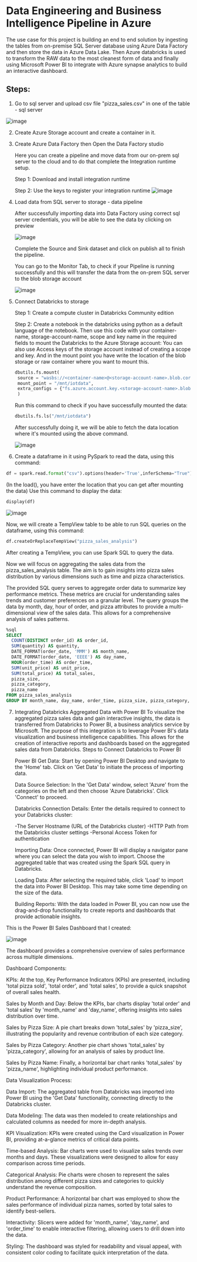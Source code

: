 # Data Engineering and Business Intelligence Pipeline in Azure
The use case for this project is building an end to end solution by ingesting the tables from on-premise SQL Server database using Azure Data Factory and then store the data in Azure Data Lake. Then Azure databricks is used to transform the RAW data to the most cleanest form of data and  finally using Microsoft Power BI to integrate with Azure synapse analytics to build an interactive dashboard. 

## Steps:
1. Go to sql server and upload csv file "pizza_sales.csv" in one of the table - sql server
   
![image](https://github.com/davender-singh1/Azure-Data-Engineering-Comprehensive-Pipeline/assets/106000634/15a2498c-3f4f-4ef4-9a1c-5d89612b0806)

2. Create Azure Storage account and create a container in it.
   
3. Create Azure Data Factory then Open the Data Factory studio
   
   Here you can create a pipeline and move data from our on-prem sql server to the cloud and to do that complete the Integration runtime setup.
   
   Step 1: Download and install integration runtime
   
   Step 2: Use the keys to register your integration runtime
   ![image](https://github.com/davender-singh1/Azure-Data-Engineering-Comprehensive-Pipeline/assets/106000634/18e576e0-17a4-4115-86f2-831e35e339da)

4. Load data from SQL server to storage - data pipeline

   After successfully importing data into Data Factory using correct sql server credentials, you will be able to see the data by clicking on preview
   
   ![image](https://github.com/davender-singh1/Azure-Data-Engineering-Comprehensive-Pipeline/assets/106000634/a3d4b1e3-b826-4b5e-86af-444b02c5ca51)

   Complete the Source and Sink dataset and click on publish all to finish the pipeline.

   You can go to the Monitor Tab, to check if your Pipeline is running successfully and this will transfer the data from the on-prem SQL server to the blob storage account

   ![image](https://github.com/davender-singh1/Azure-Data-Engineering-Comprehensive-Pipeline/assets/106000634/1f2ccf7a-c2ba-49ea-8a15-d40eb1b4a048)

5. Connect Databricks to storage
   
   Step 1: Create a compute cluster in Databricks Community edition
   
   Step 2: Create a notebook in the databricks using python as a default language of the notebook. Then use this code with your container-name, storage-account-name, scope and key name in the required fields to mount the Databricks to the Azure Storage account:
   You can also use Access keys of the storage account instead of creating a scope and key. And in the mount point you have write the location of the blob storage or raw container where you want to mount this.
   
   ```python
   dbutils.fs.mount(
    source = "wasbs://<container-name>@<storage-account-name>.blob.core.windows.net",
    mount_point = "/mnt/iotdata",
    extra_configs = {"fs.azure.account.key.<storage-account-name>.blob.core.windows.net":dbutils.secrets.get(scope = "<scope-name", key = "<key-name")}
    )
   ```

   Run this command to check if you have successfully mounted the data:
   
   ```python
   dbutils.fs.ls("/mnt/iotdata")
   ```

   After successfully doing it, we will be able to fetch the data location where it's mounted using the above command.

   ![image](https://github.com/davender-singh1/Azure-Data-Engineering-Comprehensive-Pipeline/assets/106000634/195a6895-ad23-4657-ae1a-15d1a1f41c13)


6. Create a dataframe in it using PySpark to read the data, using this command:

```python
df = spark.read.format("csv").options(header='True',inferSchema="True").load('dbfs:/mnt/iotdata/dbo.pizza_sales.txt')
```

(In the load(), you have enter the location that you can get after mounting the data)
Use this command to display the data:

```python
display(df)
```
![image](https://github.com/davender-singh1/Azure-Data-Engineering-Comprehensive-Pipeline/assets/106000634/27dd5437-f1a5-4e23-89e5-40742744862f)

Now, we will create a TempView table to be able to run SQL queries on the dataframe, using this command:

```python
df.createOrReplaceTempView("pizza_sales_analysis")
```
After creating a TempView, you can use Spark SQL to query the data.

Now we will focus on aggregating the sales data from the pizza_sales_analysis table. The aim is to gain insights into pizza sales distribution by various dimensions such as time and pizza characteristics.

The provided SQL query serves to aggregate order data to summarize key performance metrics. These metrics are crucial for understanding sales trends and customer preferences on a granular level.
The query groups the data by month, day, hour of order, and pizza attributes to provide a multi-dimensional view of the sales data. This allows for a comprehensive analysis of sales patterns.

```sql
%sql
SELECT
  COUNT(DISTINCT order_id) AS order_id,
  SUM(quantity) AS quantity,
  DATE_FORMAT(order_date, 'MMM') AS month_name,
  DATE_FORMAT(order_date, 'EEEE') AS day_name,
  HOUR(order_time) AS order_time,
  SUM(unit_price) AS unit_price,
  SUM(total_price) AS total_sales,
  pizza_size,
  pizza_category,
  pizza_name
FROM pizza_sales_analysis
GROUP BY month_name, day_name, order_time, pizza_size, pizza_category, pizza_name
```

7. Integrating Databricks Aggregated Data with Power BI
   To visualize the aggregated pizza sales data and gain interactive insights, the data is transferred from Databricks to Power BI, a business analytics service by Microsoft.
   The purpose of this integration is to leverage Power BI's data visualization and business intelligence capabilities. This allows for the creation of interactive reports and dashboards based on the aggregated sales data from Databricks.
   Steps to Connect Databricks to Power BI
   
   Power BI Get Data: Start by opening Power BI Desktop and navigate to the 'Home' tab. Click on 'Get Data' to initiate the process of importing data.

   Data Source Selection: In the 'Get Data' window, select 'Azure' from the categories on the left and then choose 'Azure Databricks'. Click 'Connect' to proceed.

   Databricks Connection Details: Enter the details required to connect to your Databricks cluster:
   
    -The Server Hostname (URL of the Databricks cluster)
    -HTTP Path from the Databricks cluster settings
    -Personal Access Token for authentication
   
    Importing Data: Once connected, Power BI will display a navigator pane where you can select the data you wish to import. Choose the aggregated table that was created using the Spark SQL query in Databricks.
   
    Loading Data: After selecting the required table, click 'Load' to import the data into Power BI Desktop. This may take some time depending on the size of the data.
   
    Building Reports: With the data loaded in Power BI, you can now use the drag-and-drop functionality to create reports and dashboards that provide actionable insights.


This is the Power BI Sales Dashboard that I created:

![image](https://github.com/davender-singh1/Azure-Data-Engineering-Comprehensive-Pipeline/assets/106000634/5dead0a3-c939-49e6-afb6-fa8400cc26a3)


The dashboard provides a comprehensive overview of sales performance across multiple dimensions.

Dashboard Components:

KPIs: At the top, Key Performance Indicators (KPIs) are presented, including 'total pizza sold', 'total order', and 'total sales', to provide a quick snapshot of overall sales health.

Sales by Month and Day: Below the KPIs, bar charts display 'total order' and 'total sales' by 'month_name' and 'day_name', offering insights into sales distribution over time.

Sales by Pizza Size: A pie chart breaks down 'total_sales' by 'pizza_size', illustrating the popularity and revenue contribution of each size category.

Sales by Pizza Category: Another pie chart shows 'total_sales' by 'pizza_category', allowing for an analysis of sales by product line.

Sales by Pizza Name: Finally, a horizontal bar chart ranks 'total_sales' by 'pizza_name', highlighting individual product performance.

Data Visualization Process:

Data Import: The aggregated table from Databricks was imported into Power BI using the 'Get Data' functionality, connecting directly to the Databricks cluster.

Data Modeling: The data was then modeled to create relationships and calculated columns as needed for more in-depth analysis.

KPI Visualization: KPIs were created using the Card visualization in Power BI, providing at-a-glance metrics of critical data points.

Time-based Analysis: Bar charts were used to visualize sales trends over months and days. These visualizations were designed to allow for easy comparison across time periods.

Categorical Analysis: Pie charts were chosen to represent the sales distribution among different pizza sizes and categories to quickly understand the revenue composition.

Product Performance: A horizontal bar chart was employed to show the sales performance of individual pizza names, sorted by total sales to identify best-sellers.

Interactivity: Slicers were added for 'month_name', 'day_name', and 'order_time' to enable interactive filtering, allowing users to drill down into the data.

Styling: The dashboard was styled for readability and visual appeal, with consistent color coding to facilitate quick interpretation of the data.

   
